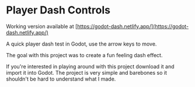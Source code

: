 # Player Dash Controls
Working version available at [https://godot-dash.netlify.app/](https://godot-dash.netlify.app/)

A quick player dash test in Godot, use the arrow keys to move.

The goal with this project was to create a fun feeling dash effect.

If you're interested in playing around with this project download it and import it into Godot. The project is very simple and barebones so it shouldn't be hard to understand what I made.